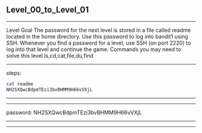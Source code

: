 ## Level_00_to_Level_01

--------------------------------------



Level Goal
The password for the next level is stored in a file called
readme located in the home directory. Use this password to log
into bandit1 using SSH. Whenever you find a password for a level,
use SSH (on port 2220) to log into that level and continue the game.
Commands you may need to solve this level
ls,cd,cat,file,du,find


-------
steps: 

```Bash
cat readme
NH2SXQwcBdpmTEzi3bvBHMM9H66vVXjL
```
-------
----------

password:  NH2SXQwcBdpmTEzi3bvBHMM9H66vVXjL

----------

--------------------------------------


